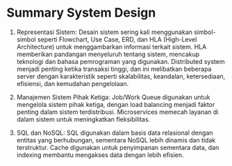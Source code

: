 
# Summary System Design

1. Representasi Sistem: Desain sistem sering kali menggunakan simbol-simbol seperti Flowchart, Use Case, ERD, dan HLA (High-Level Architecture) untuk menggambarkan informasi terkait sistem. HLA memberikan pandangan menyeluruh tentang sistem, mencakup teknologi dan bahasa pemrograman yang digunakan. Distributed system menjadi penting ketika transaksi tinggi, dan ini melibatkan beberapa server dengan karakteristik seperti skalabilitas, keandalan, ketersediaan, efisiensi, dan kemudahan pengelolaan.

2. Manajemen Sistem Pihak Ketiga: Job/Work Queue digunakan untuk mengelola sistem pihak ketiga, dengan load balancing menjadi faktor penting dalam sistem terdistribusi. Microservices memecah layanan di dalam sistem untuk meningkatkan fleksibilitas.

3. SQL dan NoSQL: SQL digunakan dalam basis data relasional dengan entitas yang berhubungan, sementara NoSQL lebih dinamis dan tidak terstruktur. Cache digunakan untuk penyimpanan sementara data, dan indexing membantu mengakses data dengan lebih efisien.